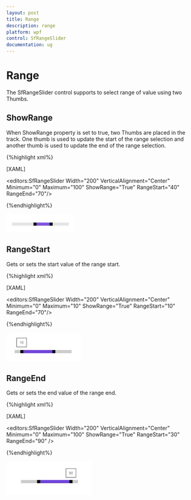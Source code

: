 ```yaml
---
layout: post
title: Range
description: range 
platform: wpf
control: SfRangeSlider 
documentation: ug
---
```


# Range 

The SfRangeSlider control supports to select range of value using two Thumbs.  

## ShowRange  

When ShowRange property is set to true, two Thumbs are placed in the track. One thumb is used to update the start of the range selection and another thumb is used to update the end of the range selection.  

{%highlight xml%}

[XAML]

<editors:SfRangeSlider Width="200" VerticalAlignment="Center" Minimum="0" Maximum="100" ShowRange="True" RangeStart="40" RangeEnd="70"/>

{%endhighlight%}

![](Range_images/Range_img1.jpeg)



## RangeStart  

Gets or sets the start value of the range start.  

{%highlight xml%}

[XAML]

<editors:SfRangeSlider Width="200" VerticalAlignment="Center" Minimum="0" Maximum="10" ShowRange="True" RangeStart="10" RangeEnd="70"/>

{%endhighlight%}

![](Range_images/Range_img2.jpeg)



## RangeEnd 

Gets or sets the end value of the range end.  

{%highlight xml%}

[XAML]

<editors:SfRangeSlider Width="200" VerticalAlignment="Center" Minimum="0" Maximum="100" ShowRange="True" RangeStart="30" RangeEnd="90"  />

{%endhighlight%}

![](Range_images/Range_img3.jpeg)



